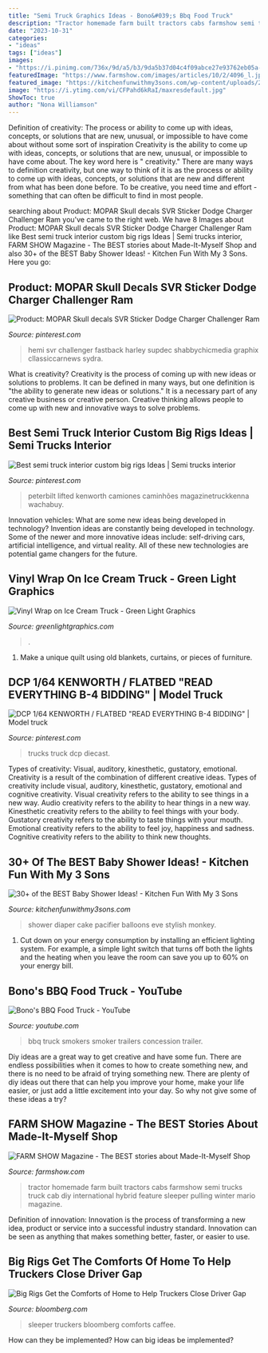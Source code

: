 ```yaml
---
title: "Semi Truck Graphics Ideas - Bono&#039;s Bbq Food Truck"
description: "Tractor homemade farm built tractors cabs farmshow semi trucks truck cab diy international hybrid feature sleeper pulling winter mario magazine"
date: "2023-10-31"
categories:
- "ideas"
tags: ["ideas"]
images:
- "https://i.pinimg.com/736x/9d/a5/b3/9da5b37d04c4f09abce27e93762eb05a--custom-trucks-rc-trucks.jpg"
featuredImage: "https://www.farmshow.com/images/articles/10/2/4096_l.jpg"
featured_image: "https://kitchenfunwithmy3sons.com/wp-content/uploads/2016/06/the-best-baby-shower-ideas-diaper-cakes-food-gifts-32.jpg"
image: "https://i.ytimg.com/vi/CFPahd6kRaI/maxresdefault.jpg"
ShowToc: true
author: "Nona Williamson"
---
```



Definition of creativity: The process or ability to come up with ideas, concepts, or solutions that are new, unusual, or impossible to have come about without some sort of inspiration
Creativity is the ability to come up with ideas, concepts, or solutions that are new, unusual, or impossible to have come about. The key word here is " creativity." There are many ways to definition creativity, but one way to think of it is as the process or ability to come up with ideas, concepts, or solutions that are new and different from what has been done before. To be creative, you need time and effort - something that can often be difficult to find in most people.

	

		
searching about Product: MOPAR Skull decals SVR Sticker Dodge Charger Challenger Ram you've came to the right web. We have 8 Images about Product: MOPAR Skull decals SVR Sticker Dodge Charger Challenger Ram like Best semi truck interior custom big rigs Ideas | Semi trucks interior, FARM SHOW Magazine - The BEST stories about Made-It-Myself Shop and also 30+ of the BEST Baby Shower Ideas! - Kitchen Fun With My 3 Sons. Here you go:
		
    
## Product: MOPAR Skull Decals SVR Sticker Dodge Charger Challenger Ram

<img loading=lazy src="https://i.pinimg.com/736x/a0/e0/27/a0e02760ddba36d997779acf542b4b39.jpg" onerror="this.onerror=null;this.src='https://tse3.mm.bing.net/th?id=OIP.UdgVJDcPmzy2NpAc7uk2SgHaLI&amp;pid=15.1';" alt="Product: MOPAR Skull decals SVR Sticker Dodge Charger Challenger Ram">

_Source: pinterest.com_

>hemi svr challenger fastback harley supdec shabbychicmedia graphix cllassiccarnews sydra. 

	

What is creativity?
Creativity is the process of coming up with new ideas or solutions to problems. It can be defined in many ways, but one definition is "the ability to generate new ideas or solutions." It is a necessary part of any creative business or creative person. Creative thinking allows people to come up with new and innovative ways to solve problems.

    
## Best Semi Truck Interior Custom Big Rigs Ideas | Semi Trucks Interior

<img loading=lazy src="https://i.pinimg.com/736x/19/1f/bf/191fbf17562fcf0ec465274b63304c2a.jpg" onerror="this.onerror=null;this.src='https://tse2.mm.bing.net/th?id=OIP.5vXoDpyc4BOxN64Icx-cIQAAAA&amp;pid=15.1';" alt="Best semi truck interior custom big rigs Ideas | Semi trucks interior">

_Source: pinterest.com_

>peterbilt lifted kenworth camiones caminhões magazinetruckkenna wachabuy. 

	

Innovation vehicles: What are some new ideas being developed in technology?
Invention ideas are constantly being developed in technology. Some of the newer and more innovative ideas include: self-driving cars, artificial intelligence, and virtual reality. All of these new technologies are potential game changers for the future.

    
## Vinyl Wrap On Ice Cream Truck - Green Light Graphics

<img loading=lazy src="https://greenlightgraphics.com/wp-content/uploads/2020/05/IMG_5174.jpeg" onerror="this.onerror=null;this.src='https://tse1.mm.bing.net/th?id=OIP.c84df4EfJT2iJt-3dpZ-nAHaFj&amp;pid=15.1';" alt="Vinyl Wrap on Ice Cream Truck - Green Light Graphics">

_Source: greenlightgraphics.com_

>. 

	

1. Make a unique quilt using old blankets, curtains, or pieces of furniture.

    
## DCP 1/64 KENWORTH / FLATBED &quot;READ EVERYTHING B-4 BIDDING&quot; | Model Truck

<img loading=lazy src="https://i.pinimg.com/736x/9d/a5/b3/9da5b37d04c4f09abce27e93762eb05a--custom-trucks-rc-trucks.jpg" onerror="this.onerror=null;this.src='https://tse2.mm.bing.net/th?id=OIP.zF5QTQB1e1DETNgKBOwIzgHaFj&amp;pid=15.1';" alt="DCP 1/64 KENWORTH / FLATBED &quot;READ EVERYTHING B-4 BIDDING&quot; | Model truck">

_Source: pinterest.com_

>trucks truck dcp diecast. 

	

Types of creativity: Visual, auditory, kinesthetic, gustatory, emotional.
Creativity is a result of the combination of different creative ideas. Types of creativity include visual, auditory, kinesthetic, gustatory, emotional and cognitive creativity. Visual creativity refers to the ability to see things in a new way. Audio creativity refers to the ability to hear things in a new way. Kinesthetic creativity refers to the ability to feel things with your body. Gustatory creativity refers to the ability to taste things with your mouth. Emotional creativity refers to the ability to feel joy, happiness and sadness. Cognitive creativity refers to the ability to think new thoughts.

    
## 30+ Of The BEST Baby Shower Ideas! - Kitchen Fun With My 3 Sons

<img loading=lazy src="https://kitchenfunwithmy3sons.com/wp-content/uploads/2016/06/the-best-baby-shower-ideas-diaper-cakes-food-gifts-32.jpg" onerror="this.onerror=null;this.src='https://tse3.mm.bing.net/th?id=OIP.UofPVwsKKi8_1MKjnyP11QHaJb&amp;pid=15.1';" alt="30+ of the BEST Baby Shower Ideas! - Kitchen Fun With My 3 Sons">

_Source: kitchenfunwithmy3sons.com_

>shower diaper cake pacifier balloons eve stylish monkey. 

	

1. Cut down on your energy consumption by installing an efficient lighting system. For example, a simple light switch that turns off both the lights and the heating when you leave the room can save you up to 60% on your energy bill.

    
## Bono&#039;s BBQ Food Truck - YouTube

<img loading=lazy src="https://i.ytimg.com/vi/CFPahd6kRaI/maxresdefault.jpg" onerror="this.onerror=null;this.src='https://tse4.mm.bing.net/th?id=OIP.dwX-mqmA6uG_zZTMTnVuywHaEK&amp;pid=15.1';" alt="Bono&#039;s BBQ Food Truck - YouTube">

_Source: youtube.com_

>bbq truck smokers smoker trailers concession trailer. 

	

Diy ideas are a great way to get creative and have some fun. There are endless possibilities when it comes to how to create something new, and there is no need to be afraid of trying something new. There are plenty of diy ideas out there that can help you improve your home, make your life easier, or just add a little excitement into your day. So why not give some of these ideas a try?

    
## FARM SHOW Magazine - The BEST Stories About Made-It-Myself Shop

<img loading=lazy src="https://www.farmshow.com/images/articles/10/2/4096_l.jpg" onerror="this.onerror=null;this.src='https://tse1.mm.bing.net/th?id=OIP.IUzMHdwrdr2PDQdaQGWpTgHaHG&amp;pid=15.1';" alt="FARM SHOW Magazine - The BEST stories about Made-It-Myself Shop">

_Source: farmshow.com_

>tractor homemade farm built tractors cabs farmshow semi trucks truck cab diy international hybrid feature sleeper pulling winter mario magazine. 

	

Definition of innovation:
Innovation is the process of transforming a new idea, product or service into a successful industry standard. Innovation can be seen as anything that makes something better, faster, or easier to use.

    
## Big Rigs Get The Comforts Of Home To Help Truckers Close Driver Gap

<img loading=lazy src="https://assets.bwbx.io/images/users/iqjWHBFdfxIU/i3nGp4hoW0yk/v4/1200x795.jpg" onerror="this.onerror=null;this.src='https://tse3.mm.bing.net/th?id=OIP.Q3ksNbNqI9M287kX75xi4wHaE6&amp;pid=15.1';" alt="Big Rigs Get the Comforts of Home to Help Truckers Close Driver Gap">

_Source: bloomberg.com_

>sleeper truckers bloomberg comforts caffee. 

	

How can they be implemented?
How can big ideas be implemented?

